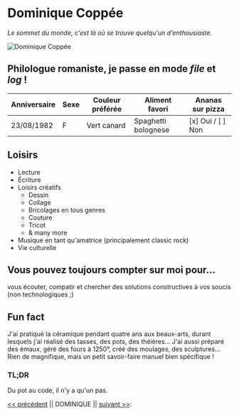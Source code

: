 # Dominique Coppée

*Le sommet du monde, c'est là où se trouve quelqu'un d'enthousiaste.*

![Dominique Coppée](https://media-exp1.licdn.com/dms/image/D4E03AQEHdBBtW3aClw/profile-displayphoto-shrink_800_800/0/1667827361856?e=1674086400&v=beta&t=Gn-M_k_fN9OWshCuwgLJHmh6rtudzVbqLkfGqcAclj4)

## Philologue romaniste, je passe en mode *file* et *log* !

Anniversaire | Sexe | Couleur préférée | Aliment favori | Ananas sur pizza
-------------|------|------------------|----------------|-----------------
23/08/1982 | F | Vert canard | Spaghetti bolognese | [x] Oui / [ ] Non

## Loisirs

* Lecture
* Écriture
* Loisirs créatifs
	* Dessin
	* Collage
	* Bricolages en tous genres
	* Couture
	* Tricot
	* & many more
* Musique en tant qu'amatrice (principalement classic rock)
* Vie culturelle

## Vous pouvez toujours compter sur moi pour...
vous écouter, compatir et chercher des solutions constructives à vos soucis (non technologiques ;)

## Fun fact
J'ai pratiqué la céramique pendant quatre ans aux beaux-arts, durant lesquels j'ai réalisé des tasses, des pots, des théières... J'ai aussi préparé des émaux, géré des fours à 1250°, créé des moulages, des sculptures... Rien de magnifique, mais un petit savoir-faire manuel bien spécifique !

### TL;DR
Du pot au code, il n'y a qu'un pas.

[<< précédent](https://github.com/Corentinmiserque) || DOMINIQUE || [suivant >>](https://github.com/Ed0598):
